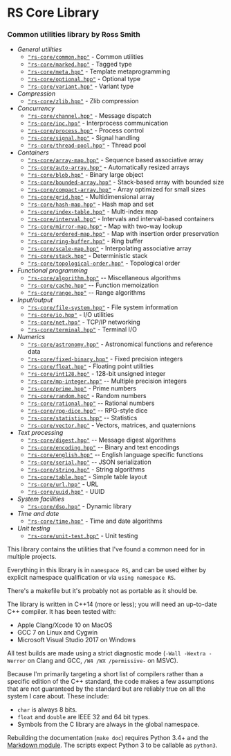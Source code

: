 # RS Core Library #

### Common utilities library by Ross Smith ###

* _General utilities_
    * [`"rs-core/common.hpp"`](common.html) - Common utilities
    * [`"rs-core/marked.hpp"`](marked.html) - Tagged type
    * [`"rs-core/meta.hpp"`](meta.html) - Template metaprogramming
    * [`"rs-core/optional.hpp"`](optional.html) - Optional type
    * [`"rs-core/variant.hpp"`](variant.html) - Variant type
* _Compression_
    * [`"rs-core/zlib.hpp"`](zlib.html) - Zlib compression
* _Concurrency_
    * [`"rs-core/channel.hpp"`](channel.html) - Message dispatch
    * [`"rs-core/ipc.hpp"`](ipc.html) - Interprocess communication
    * [`"rs-core/process.hpp"`](process.html) - Process control
    * [`"rs-core/signal.hpp"`](signal.html) - Signal handling
    * [`"rs-core/thread-pool.hpp"`](thread-pool.html) - Thread pool
* _Containers_
    * [`"rs-core/array-map.hpp"`](array-map.html) - Sequence based associative array
    * [`"rs-core/auto-array.hpp"`](auto-array.html) - Automatically resized arrays
    * [`"rs-core/blob.hpp"`](blob.html) - Binary large object
    * [`"rs-core/bounded-array.hpp"`](bounded-array.html) - Stack-based array with bounded size
    * [`"rs-core/compact-array.hpp"`](compact-array.html) - Array optimized for small sizes
    * [`"rs-core/grid.hpp"`](grid.html) - Multidimensional array
    * [`"rs-core/hash-map.hpp"`](hash-map.html) - Hash map and set
    * [`"rs-core/index-table.hpp"`](index-table.html) - Multi-index map
    * [`"rs-core/interval.hpp"`](interval.html) - Intervals and interval-based containers
    * [`"rs-core/mirror-map.hpp"`](mirror-map.html) - Map with two-way lookup
    * [`"rs-core/ordered-map.hpp"`](ordered-map.html) - Map with insertion order preservation
    * [`"rs-core/ring-buffer.hpp"`](ring-buffer.html) - Ring buffer
    * [`"rs-core/scale-map.hpp"`](scale-map.html) - Interpolating associative array
    * [`"rs-core/stack.hpp"`](stack.html) - Deterministic stack
    * [`"rs-core/topological-order.hpp"`](topological-order.html) - Topological order
* _Functional programming_
    * [`"rs-core/algorithm.hpp"`](algorithm.html) -- Miscellaneous algorithms
    * [`"rs-core/cache.hpp"`](cache.html) -- Function memoization
    * [`"rs-core/range.hpp"`](range.html) -- Range algorithms
* _Input/output_
    * [`"rs-core/file-system.hpp"`](file-system.html) - File system information
    * [`"rs-core/io.hpp"`](io.html) - I/O utilities
    * [`"rs-core/net.hpp"`](net.html) - TCP/IP networking
    * [`"rs-core/terminal.hpp"`](terminal.html) - Terminal I/O
* _Numerics_
    * [`"rs-core/astronomy.hpp"`](astronomy.html) - Astronomical functions and reference data
    * [`"rs-core/fixed-binary.hpp"`](fixed-binary.html) - Fixed precision integers
    * [`"rs-core/float.hpp"`](float.html) - Floating point utilities
    * [`"rs-core/int128.hpp"`](int128.html) - 128-bit unsigned integer
    * [`"rs-core/mp-integer.hpp"`](mp-integer.html) -- Multiple precision integers
    * [`"rs-core/prime.hpp"`](prime.html) - Prime numbers
    * [`"rs-core/random.hpp"`](random.html) - Random numbers
    * [`"rs-core/rational.hpp"`](rational.html) -- Rational numbers
    * [`"rs-core/rpg-dice.hpp"`](rpg-dice.html) -- RPG-style dice
    * [`"rs-core/statistics.hpp"`](statistics.html) -- Statistics
    * [`"rs-core/vector.hpp"`](vector.html) - Vectors, matrices, and quaternions
* _Text processing_
    * [`"rs-core/digest.hpp"`](digest.html) -- Message digest algorithms
    * [`"rs-core/encoding.hpp"`](encoding.html) -- Binary and text encodings
    * [`"rs-core/english.hpp"`](english.html) -- English language specific functions
    * [`"rs-core/serial.hpp"`](serial.html) -- JSON serialization
    * [`"rs-core/string.hpp"`](string.html) - String algorithms
    * [`"rs-core/table.hpp"`](table.html) - Simple table layout
    * [`"rs-core/url.hpp"`](url.html) - URL
    * [`"rs-core/uuid.hpp"`](uuid.html) - UUID
* _System facilities_
    * [`"rs-core/dso.hpp"`](dso.html) - Dynamic library
* _Time and date_
    * [`"rs-core/time.hpp"`](time.html) - Time and date algorithms
* _Unit testing_
    * [`"rs-core/unit-test.hpp"`](unit-test.html) - Unit testing

This library contains the utilities that I've found a common need for in
multiple projects.

Everything in this library is in `namespace RS`, and can be used either by
explicit namespace qualification or via `using namespace RS`.

There's a makefile but it's probably not as portable as it should be.

The library is written in C++14 (more or less); you will need an up-to-date
C++ compiler. It has been tested with:

* Apple Clang/Xcode 10 on MacOS
* GCC 7 on Linux and Cygwin
* Microsoft Visual Studio 2017 on Windows

All test builds are made using a strict diagnostic mode (`-Wall -Wextra
-Werror` on Clang and GCC, `/W4 /WX /permissive-` on MSVC).

Because I'm primarily targeting a short list of compilers rather than a
specific edition of the C++ standard, the code makes a few assumptions that
are not guaranteed by the standard but are reliably true on all the system I
care about. These include:

* `char` is always 8 bits.
* `float` and `double` are IEEE 32 and 64 bit types.
* Symbols from the C library are always in the global namespace.

Rebuilding the documentation (`make doc`) requires Python 3.4+ and the
[Markdown module](https://pypi.python.org/pypi/Markdown). The scripts expect
Python 3 to be callable as `python3`.
